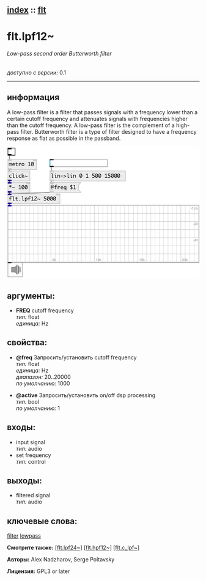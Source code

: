[index](index.html) :: [flt](category_flt.html)
---

# flt.lpf12~

###### Low-pass second order Butterworth filter

*доступно с версии:* 0.1

---


## информация
A low-pass filter is a filter that passes signals with a frequency lower than a certain cutoff frequency and attenuates signals with frequencies higher than the cutoff frequency. A low-pass filter is the complement of a high-pass filter. Butterworth filter is a type of filter designed to have a frequency response as flat as possible in the passband.


[![example](../examples/img/flt.lpf12~.jpg)](../examples/pd/flt.lpf12~.pd)



## аргументы:

* **FREQ**
cutoff frequency<br>
_тип:_ float<br>
_единица:_ Hz<br>





## свойства:

* **@freq** 
Запросить/установить cutoff frequency<br>
_тип:_ float<br>
_единица:_ Hz<br>
_диапазон:_ 20..20000<br>
_по умолчанию:_ 1000<br>

* **@active** 
Запросить/установить on/off dsp processing<br>
_тип:_ bool<br>
_по умолчанию:_ 1<br>



## входы:

* input signal<br>
_тип:_ audio
* set frequency<br>
_тип:_ control



## выходы:

* filtered signal<br>
_тип:_ audio



## ключевые слова:

[filter](keywords/filter.html)
[lowpass](keywords/lowpass.html)



**Смотрите также:**
[\[flt.lpf24~\]](flt.lpf24~.html)
[\[flt.hpf12~\]](flt.hpf12~.html)
[\[flt.c_lpf~\]](flt.c_lpf~.html)




**Авторы:** Alex Nadzharov, Serge Poltavsky




**Лицензия:** GPL3 or later





